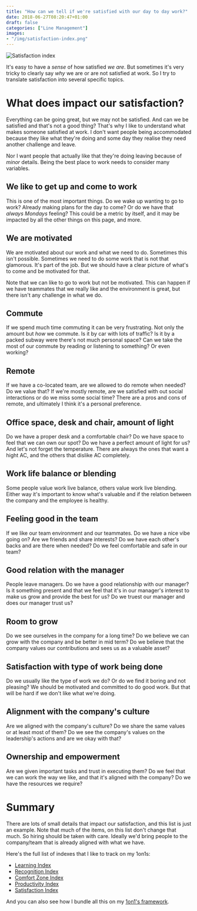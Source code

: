```yaml
---
title: "How can we tell if we're satisfied with our day to day work?"
date: 2018-06-27T08:20:47+01:00
draft: false
categories: ["Line Management"]
images:
- "/img/satisfaction-index.png"
---
```


![Satisfaction index](/img/satisfaction-index.png)

It's easy to have a _sense_ of how satisfied _we are_. But sometimes it's very
tricky to clearly say _why_ we are or are not satisfied at work. So I try to
translate satisfaction into several specific topics.

<!--more-->

# What does impact our satisfaction?

Everything can be going great, but we may not be satisfied. And can we be
satisfied and that's not a good thing? That's why I like to understand what
makes someone satisfied at work. I don't want people being accommodated because
they like what they're doing and some day they realise they need another
challenge and leave.

Nor I want people that actually like that they're doing leaving because of
_minor_ details. Being the best place to work needs to consider many variables.


## We like to get up and come to work

This is one of the most important things. Do we wake up wanting to go to work?
Already making plans for the day to come? Or do we have that _always Mondays_
feeling? This could be a metric by itself, and it may be impacted by all the
other things on this page, and more.

## We are motivated

We are motivated about our work and what we need to do. Sometimes this isn't
possible. Sometimes we need to do some work that is not that glamorous. It's
part of the job. But we should have a clear picture of what's to come and be
motivated for that.

Note that we can like to go to work but not be motivated. This can happen if
we have teammates that we really like and the environment is great, but there
isn't any challenge in what we do.

## Commute

If we spend much time commuting it can be very frustrating. Not only the amount
but _how_ we commute. Is it by car with lots of traffic? Is it by a packed
subway were there's not much personal space? Can we take the most of our commute
by reading or listening to something? Or even working?

## Remote

If we have a co-located team, are we allowed to do remote when needed? Do
we value that? If we're mostly remote, are we satisfied with out social interactions
or do we miss some social time? There are a pros and cons of remote, and
ultimately I think it's a personal preference.

## Office space, desk and chair, amount of light

Do we have a proper desk and a comfortable chair? Do we have space to feel that
we can own our spot? Do we have a perfect amount of light for us? And let's
not forget the temperature. There are always the ones that want a hight AC,
and the others that dislike AC completely.

## Work life balance or blending

Some people value work live balance, others value work live blending. Either
way it's important to know what's valuable and if the relation between the
company and the employee is healthy.

## Feeling good in the team

If we like our team environment and our teammates. Do we have a nice vibe
going on? Are we friends and share interests? Do we have each other's backs
and are there when needed? Do we feel comfortable and safe in our team?

## Good relation with the manager

People leave managers. Do we have a good relationship with our manager? Is it
something present and that we feel that it's in our manager's interest to
make us grow and provide the best for us? Do we truest our manager and does
our manager trust us?

## Room to grow

Do we see ourselves in the company for a long time? Do we believe we can grow
with the company and be better in mid term? Do we believe that the company
values our contributions and sees us as a valuable asset?

## Satisfaction with type of work being done

Do we usually like the type of work we do? Or do we find it boring and
not pleasing? We should be motivated and committed to do good work. But that
will be hard if we don't like what we're doing.

## Alignment with the company's culture

Are we aligned with the company's culture? Do we share the same values or
at least most of them? Do we see the company's values on the leadership's
actions and are we okay with that?

## Ownership and empowerment

Are we given important tasks and trust in executing them? Do we feel that we
can work the way we like, and that it's aligned with the company? Do we have
the resources we require?

# Summary

There are lots of small details that impact our satisfaction, and this list
is just an example. Note that much of the items,
on this list don't change that much. So hiring should be taken with care.
Ideally we'd bring people to the company/team that is already aligned with
what we have.

Here's the full list of indexes that I like to track on my 1on1s:

* [Learning Index](/post/learning-index/)
* [Recognition Index](/post/recognition-index/)
* [Comfort Zone Index](/post/comfort-zone-index/)
* [Productivity Index](/post/productivity-index/)
* [Satisfaction Index](/post/satisfaction-index/)

And you can also see how I bundle all this on my [1on1's framework](/post/1on1-framework).
